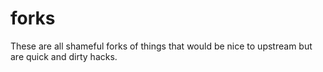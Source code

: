 # forks

These are all shameful forks of things that would be nice to upstream but are quick and dirty hacks.
